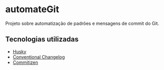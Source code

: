 # automateGit
Projeto sobre automatização de padrões e mensagens de commit do Git. 

## Tecnologias utilizadas

- [Husky](https://github.com/typicode/husky#readme)
- [Conventional Changelog](https://github.com/conventional-changelog/commitlint)
- [Commitizen](https://github.com/commitizen/cz-cli)


